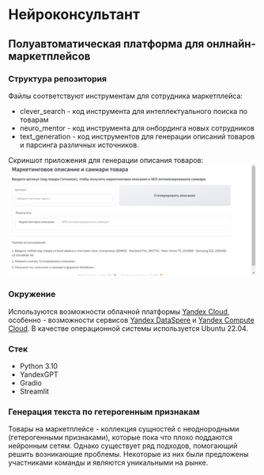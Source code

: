 # Нейроконсультант
## Полуавтоматическая платформа для онлнайн-маркетплейсов
### Структура репозитория
Файлы соответствуют инструментам для сотрудника маркетплейса:
- clever_search - код инструмента для интеллектуального поиска по товарам
- neuro_mentor - код инструмента для онбординга новых сотрудников
- text_generation - код инструментов для генерации описаний товаров и парсинга различных источников.

Скриншот приложения для генерации описания товаров:
![img.png](imgs/img.png)

### Окружение
Используются возможности облачной платформы [Yandex Cloud](https://yandex.cloud/ru/), особенно - возможности сервисов [Yandex DataSpere](https://datasphere.yandex.cloud) и [Yandex Compute Cloud](https://yandex.cloud/ru/services/compute).
В качестве операционной системы используется Ubuntu 22.04.

### Стек
- Python 3.10
- YandexGPT
- Gradio
- Streamlit

### Генерация текста по гетерогенным признакам
Товары на маркетплейсе - коллекция сущностей с неоднородными (гетерогенными признаками), которые пока что плохо поддаются нейронным сетям. Однако существует ряд подходов, помогающий решить возникающие проблемы. Некоторые из них были предложены участниками команды и являются уникальными на рынке. 


